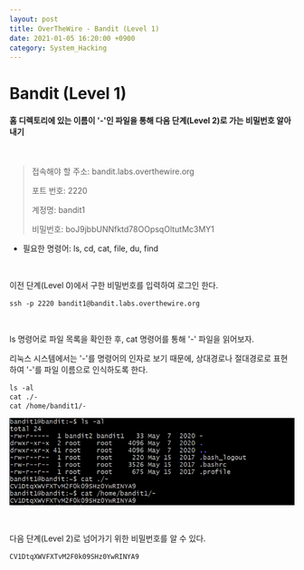 ```yaml
---
layout: post
title: OverTheWire - Bandit (Level 1)
date: 2021-01-05 16:20:00 +0900
category: System_Hacking
---
```



# Bandit (Level 1)

#### 홈 디렉토리에 있는 이름이 '-'인 파일을 통해 다음 단계(Level 2)로 가는 비밀번호 알아내기

<br/>


> 접속해야 할 주소:  bandit.labs.overthewire.org
>
> 포트 번호: 2220
>
> 계정명: bandit1
>
> 비밀번호: boJ9jbbUNNfktd78OOpsqOltutMc3MY1

- 필요한 명령어: ls, cd, cat, file, du, find

<br/>

이전 단계(Level 0)에서  구한 비밀번호를 입력하여 로그인 한다.

```shell
ssh -p 2220 bandit1@bandit.labs.overthewire.org
```

<br/>

ls 명령어로  파일 목록을 확인한 후, cat 명령어를 통해 '-' 파일을 읽어보자.

리눅스 시스템에서는 '-'를 명령어의 인자로 보기 때문에, 상대경로나 절대경로로 표현하여 '-'를 파일 이름으로 인식하도록 한다.

```shell
ls -al
cat ./-
cat /home/bandit1/-
```

![bandit1_1](/public/img/bandit1_1.PNG)

<br/>

다음 단계(Level 2)로 넘어가기 위한 비밀번호를 알 수 있다.

```shell
CV1DtqXWVFXTvM2F0k09SHz0YwRINYA9
```

